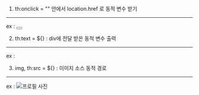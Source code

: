 1. th:onclick = "" 안에서 location.href 로 동적 변수 받기
-----------------------------------------------------
ex : <button class="comment_deletebtn" th:onclick="|location.href='@{/comment/delete(user_code=${user.user_code},comment_code=${list.comment_code})}'|"></button>


2. th:text = ${} : div에 전달 받은 동적 변수 출력 
---------------------------------------------
ex : <div class="comment_nickname" th:text="${list.comment_nickname}"></div> 

3. img, th:src = ${}  : 이미지 소스 동적 경로 
-------------------------------------------
ex : <a> <img alt="프로필 사진" th:src="@{/image/profile/} + ${list.user_picture}"> </a>